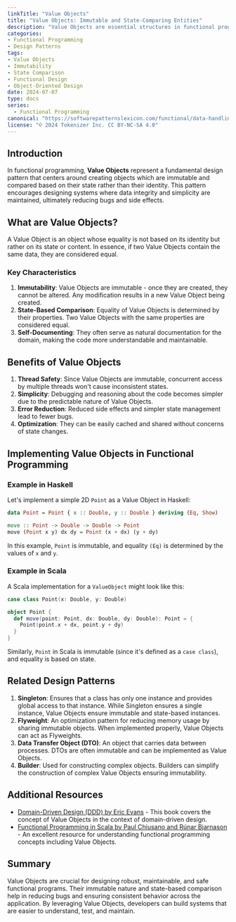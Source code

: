 ```yaml
---
linkTitle: "Value Objects"
title: "Value Objects: Immutable and State-Comparing Entities"
description: "Value Objects are essential structures in functional programming that emphasize immutability and state-based comparison."
categories:
- Functional Programming
- Design Patterns
tags:
- Value Objects
- Immutability
- State Comparison
- Functional Design
- Object-Oriented Design
date: 2024-07-07
type: docs
series:
  - Functional Programming
canonical: "https://softwarepatternslexicon.com/functional/data-handling-patterns/immutability/value-objects"
license: "© 2024 Tokenizer Inc. CC BY-NC-SA 4.0"
---
```


## Introduction

In functional programming, **Value Objects** represent a fundamental design pattern that centers around creating objects which are immutable and compared based on their state rather than their identity. This pattern encourages designing systems where data integrity and simplicity are maintained, ultimately reducing bugs and side effects.

## What are Value Objects?

A Value Object is an object whose equality is not based on its identity but rather on its state or content. In essence, if two Value Objects contain the same data, they are considered equal.

### Key Characteristics
1. **Immutability**: Value Objects are immutable - once they are created, they cannot be altered. Any modification results in a new Value Object being created.
2. **State-Based Comparison**: Equality of Value Objects is determined by their properties. Two Value Objects with the same properties are considered equal.
3. **Self-Documenting**: They often serve as natural documentation for the domain, making the code more understandable and maintainable.

## Benefits of Value Objects

1. **Thread Safety**: Since Value Objects are immutable, concurrent access by multiple threads won't cause inconsistent states.
2. **Simplicity**: Debugging and reasoning about the code becomes simpler due to the predictable nature of Value Objects.
3. **Error Reduction**: Reduced side effects and simpler state management lead to fewer bugs.
4. **Optimization**: They can be easily cached and shared without concerns of state changes.

## Implementing Value Objects in Functional Programming

### Example in Haskell

Let's implement a simple 2D `Point` as a Value Object in Haskell:

```haskell
data Point = Point { x :: Double, y :: Double } deriving (Eq, Show)

move :: Point -> Double -> Double -> Point
move (Point x y) dx dy = Point (x + dx) (y + dy)
```

In this example, `Point` is immutable, and equality `(Eq)` is determined by the values of `x` and `y`.

### Example in Scala

A Scala implementation for a `ValueObject` might look like this:

```scala
case class Point(x: Double, y: Double)

object Point {
  def move(point: Point, dx: Double, dy: Double): Point = {
    Point(point.x + dx, point.y + dy)
  }
}
```

Similarly, `Point` in Scala is immutable (since it's defined as a `case class`), and equality is based on state.

## Related Design Patterns

1. **Singleton**: Ensures that a class has only one instance and provides global access to that instance. While Singleton ensures a single instance, Value Objects ensure immutable and state-based instances.
2. **Flyweight**: An optimization pattern for reducing memory usage by sharing immutable objects. When implemented properly, Value Objects can act as Flyweights.
3. **Data Transfer Object (DTO)**: An object that carries data between processes. DTOs are often immutable and can be implemented as Value Objects.
4. **Builder**: Used for constructing complex objects. Builders can simplify the construction of complex Value Objects ensuring immutability.

## Additional Resources

- [Domain-Driven Design (DDD) by Eric Evans](https://dddcommunity.org/book/evans_2003/) - This book covers the concept of Value Objects in the context of domain-driven design.
- [Functional Programming in Scala by Paul Chiusano and Rúnar Bjarnason](https://github.com/fpinscala/fpinscala) - An excellent resource for understanding functional programming concepts including Value Objects.

## Summary

Value Objects are crucial for designing robust, maintainable, and safe functional programs. Their immutable nature and state-based comparison help in reducing bugs and ensuring consistent behavior across the application. By leveraging Value Objects, developers can build systems that are easier to understand, test, and maintain.
